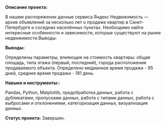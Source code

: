 **Описание проекта:**

В нашем распоряжении данные сервиса Яндекс Недвижимость — архив объявлений за несколько лет о продаже квартир в Санкт-Петербурге и соседних населённых пунктах. Необходимо найти интересные особенности и зависимости, которые существуют на рынке недвижимости.Выводы:

**Выводы:**

Определены параметры, влияющие на стоимость квартиры: общая площадь, типа этажа (первый, последний), города расположения продаваемого объекта. Определено медианное время продажи - 95 дней, среднее время продажи - 181 день.

**Навыки и инструменты::**

Pandas, Python, Matplotlib, предобработка данных, работа с дубликатами, пропусками данных, работа с типами данных, работа с выбросами и отклонениями, категоризация данных, визуализация данных.

**Статус проекта:** Завершен.
